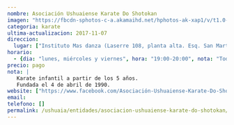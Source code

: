 ```yaml
---
nombre: Asociación Ushuaiense Karate Do Shotokan
imagen: "https://fbcdn-sphotos-c-a.akamaihd.net/hphotos-ak-xap1/v/t1.0-9/1503838_573722166104873_9193700885753514518_n.jpg?oh=24615b2985bfd27f2732d611da8b6d4e&oe=57ABDBE3&__gda__=1471121322_ca681a975189688d528ca5b6ad2bbd62"
categoria: karate
ultima-actualizacion: 2017-11-07
direccion: 
  lugar: ["Instituto Mas danza (Laserre 108, planta alta. Esq. San Martín)"]
horario: 
  - {dia: "lunes, miércoles y viernes", hora: "19:00-20:00", nota: "Todas las edades"}
precio: pago
nota: | 
   Karate infantil a partir de los 5 años.
   Fundada el 4 de abril de 1990.
website: ["https://www.facebook.com/Asociación-Ushuaiense-Karate-Do-Shotokan-573525719457851/"]
email: 
telefono: []
permalink: /ushuaia/entidades/asociacion-ushuaiense-karate-do-shotokan/
---
```

